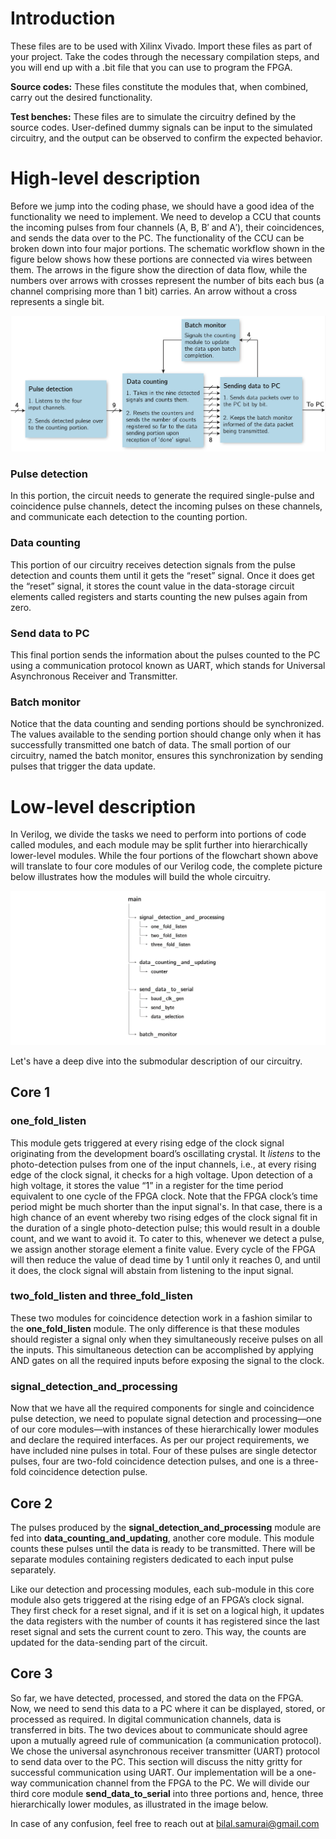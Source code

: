 # Introduction
These files are to be used with Xilinx Vivado. Import these files as part of your project. Take the codes through the necessary compilation steps, and you will end up with a .bit file that you can use to program the FPGA.

**Source codes:** These files constitute the modules that, when combined, carry out the desired functionality.

**Test benches:** These files are to simulate the circuitry defined by the source codes. User-defined dummy signals can be input to the simulated circuitry, and the output can be observed to confirm the expected behavior.

# High-level description
Before we jump into the coding phase, we should have a good idea of the functionality we need to implement. We need to develop a CCU that counts the incoming pulses from four channels (A, B, B′ and A′), their coincidences, and sends the data over to the PC. The functionality of the CCU can be broken down into four major portions. The schematic workflow shown in the figure below shows how these portions are connected via wires between them. The arrows in the figure show the direction of data flow, while the numbers over arrows with crosses represent the number of bits each bus (a channel comprising more than 1 bit) carries. An arrow without a cross represents a single bit.

![Overall workflow of circuitry.](readme/workflow_chart.png)

### Pulse detection
In this portion, the circuit needs to generate the required single-pulse and coincidence pulse channels, detect the incoming pulses on these channels, and communicate each detection to the counting portion.

### Data counting
This portion of our circuitry receives detection signals from the pulse detection and counts them until it gets the “reset” signal. Once it does get the “reset” signal, it stores the count value in the data-storage circuit elements called registers and starts counting the new pulses again from zero.

### Send data to PC
This final portion sends the information about the pulses counted to the PC using a communication protocol known as UART, which stands for Universal Asynchronous Receiver and Transmitter.

### Batch monitor
Notice that the data counting and sending portions should be synchronized. The values available to the sending portion should change only when it has successfully transmitted one batch of data. The small portion of our circuitry, named the batch monitor, ensures this synchronization by sending pulses that trigger the data update.

# Low-level description

In Verilog, we divide the tasks we need to perform into portions of code called modules, and each module may be split further into hierarchically lower-level modules. While the four portions of the flowchart shown above will translate to four core modules of our Verilog code, the complete picture below illustrates how the modules will build the whole circuitry.

![Complete module hierarchy.](readme/heirarchy.png)

Let's have a deep dive into the submodular description of our circuitry.

## Core 1

### one_fold_listen
This module gets triggered at every rising edge of the clock signal originating from the development board’s oscillating crystal. It _listens_ to the photo-detection pulses from one of the input channels, i.e., at every rising edge of the clock signal, it checks for a high voltage. Upon detection of a high voltage, it stores the value “1” in a register for the time period equivalent to one cycle of the FPGA clock. Note that the FPGA clock’s time period might be much shorter than the input signal's. In that case, there is a high chance of an event whereby two rising edges of the clock signal fit in the duration of a single photo-detection pulse; this would result in a double count, and we want to avoid it. To cater to this, whenever we detect a pulse, we assign another storage element a finite value. Every cycle of the FPGA will then reduce the value of dead time by 1 until only it reaches 0, and until it does, the clock signal will abstain from listening to the input signal.

### two_fold_listen and three_fold_listen
These two modules for coincidence detection work in a fashion similar to the **one_fold_listen** module. The only difference is that these modules should register a signal only when they simultaneously receive pulses on all the inputs. This simultaneous detection can be accomplished by applying AND gates on all the required inputs before exposing the signal to the clock.

### signal_detection_and_processing
Now that we have all the required components for single and coincidence pulse detection, we need to populate signal detection and processing—one of our core modules—with instances of these hierarchically lower modules and declare the required interfaces. As per our project requirements, we have included nine pulses in total. Four of these pulses are single detector pulses, four are two-fold coincidence detection pulses, and one is a three-fold coincidence detection pulse.

## Core 2

The pulses produced by the **signal_detection_and_processing** module are fed into **data_counting_and_updating**, another core module. This module counts these pulses until the data is ready to be transmitted. There will be separate modules containing registers dedicated to each input pulse separately.

Like our detection and processing modules, each sub-module in this core module also gets triggered at the rising edge of an FPGA’s clock signal. They first check for a reset signal, and if it is set on a logical high, it updates the data registers with the number of counts it has registered since the last reset signal and sets the current count to zero. This way, the counts are updated for the data-sending part of the circuit.

## Core 3
So far, we have detected, processed, and stored the data on the FPGA. Now, we need to send this data to a PC where it can be displayed, stored, or processed as required. In digital communication channels, data is transferred in bits. The two devices about to communicate should agree upon a mutually agreed rule of communication (a communication protocol). We chose the universal asynchronous receiver transmitter (UART) protocol to send data over to the PC. This section will discuss the nitty gritty for successful communication using UART. Our implementation will be a one-way communication channel from the FPGA to the PC. We will divide our third core module **send_data_to_serial** into three portions and, hence, three hierarchically lower modules, as illustrated in the image below.


In case of any confusion, feel free to reach out at bilal.samurai@gmail.com
